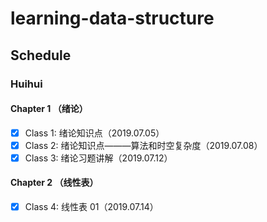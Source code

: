 # learning-data-structure

## Schedule

### Huihui

#### Chapter 1 （绪论）
- [x] Class 1: 绪论知识点（2019.07.05）
- [x] Class 2: 绪论知识点———算法和时空复杂度（2019.07.08）
- [x] Class 3: 绪论习题讲解（2019.07.12）

#### Chapter 2 （线性表）
- [x] Class 4: 线性表 01（2019.07.14）